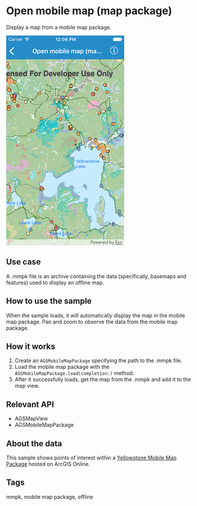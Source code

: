 # Open mobile map (map package)

Display a map from a mobile map package.

![Image of open mobile map package](open-mobile-map-package.png)

## Use case

A .mmpk file is an archive containing the data (specifically, basemaps and features) used to display an offline map.

## How to use the sample

When the sample loads, it will automatically display the map in the mobile map package. Pan and zoom to observe the data from the mobile map package.

## How it works

1. Create an `AGSMobileMapPackage` specifying the path to the .mmpk file.
2. Load the mobile map package with the `AGSMobileMapPackage.load(completion:)` method.
3. After it successfully loads, get the map from the .mmpk and add it to the map view.

## Relevant API

* AGSMapView
* AGSMobileMapPackage

## About the data

This sample shows points of interest within a [Yellowstone Mobile Map Package](https://arcgisruntime.maps.arcgis.com/home/item.html?id=e1f3a7254cb845b09450f54937c16061) hosted on ArcGIS Online.

## Tags

mmpk, mobile map package, offline
